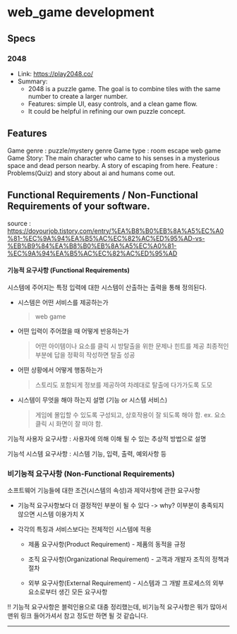 # web_game development

## Specs

### 2048
- Link: https://play2048.co/
- Summary:
    - 2048 is a puzzle game. The goal is to combine tiles with the same number to create a larger number.
    - Features: simple UI, easy controls, and a clean game flow.
    - It could be helpful in refining our own puzzle concept.

## Features
Game genre :  puzzle/mystery genre
Game type : room escape web game 
Game Story: The main character who came to his senses in a mysterious space and dead person nearby. A story of escaping from here. 
Feature : Problems(Quiz) and story about ai and humans come out. 

## Functional Requirements / Non-Functional Requirements of your software.

source : https://doyourjob.tistory.com/entry/%EA%B8%B0%EB%8A%A5%EC%A0%81-%EC%9A%94%EA%B5%AC%EC%82%AC%ED%95%AD-vs-%EB%B9%84%EA%B8%B0%EB%8A%A5%EC%A0%81-%EC%9A%94%EA%B5%AC%EC%82%AC%ED%95%AD

####  기능적 요구사항 (Functional Requirements)

시스템에 주어지는 특정 입력에 대한 시스템이 산출하는 출력을 통해 정의된다.


- 시스템은 어떤 서비스를 제공하는가
	> web game 

- 어떤 입력이 주어졌을 때 어떻게 반응하는가
	> 어떤 아이템이나 요소를 클릭 시 방탈출을 위한 문제나 힌트를 제공
	> 최종적인 부분에 답을 정확히 작성하면 탈출 성공

- 어떤 상황에서 어떻게 행동하는가 
	> 스토리도 포함되게 정보를 제공하여 차례대로 탈출에 다가가도록 도모

- 시스템이 무엇을 해야 하는지 설명 (기능 or 시스템 서비스)
	> 게임에 몰입할 수 있도록 구성되고, 상호작용이 잘 되도록 해야 함.
	> ex. 요소 클릭 시 화면이 잘 떠야 함.
 

기능적 사용자 요구사항 : 사용자에 의해 이해 될 수 있는 추상적 방법으로 설명

기능석 시스템 요구사항 : 시스템 기능, 입력, 출력, 예외사항 등 




### 비기능적 요구사항 (Non-Functional Requirements)

소프트웨어 기능들에 대한 조건(시스템의 속성)과 제약사항에 관한 요구사항

 

- 기능적 요구사항보다 더 결정적인 부분이 될 수 있다 -> why? 이부분이 충족되지 않으면 시스템 이용가치 X

- 각각의 특징과 서비스보다는 전체적인 시스템에 적용

	- 제품 요구사항(Product Requirement) - 제품의 동적을 규정 

	- 조직 요구사항(Organizational Requirement) - 고객과 개발자 조직의 정책과 절차 

	- 외부 요구사항(External Requirement) - 시스템과 그 개발 프로세스의 외부 요소로부터 생긴 모든 요구사항 


!! 기능적 요구사항은 블럭인용으로 대충 정리했는데, 비기능적 요구사항은 뭐가 많아서 맨위 링크 들어가셔서 참고 정도만 하면 될 것 같습니다.

***
